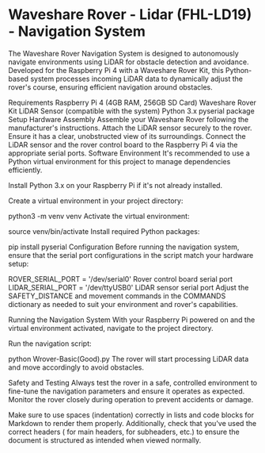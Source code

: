 # Waveshare Rover - Lidar (FHL-LD19) - Navigation System

The Waveshare Rover Navigation System is designed to autonomously navigate environments using LiDAR for obstacle detection and avoidance. Developed for the Raspberry Pi 4 with a Waveshare Rover Kit, this Python-based system processes incoming LiDAR data to dynamically adjust the rover's course, ensuring efficient navigation around obstacles.

Requirements
Raspberry Pi 4 (4GB RAM, 256GB SD Card)
Waveshare Rover Kit
LiDAR Sensor (compatible with the system)
Python 3.x
pyserial package
Setup
Hardware Assembly
Assemble your Waveshare Rover following the manufacturer's instructions.
Attach the LiDAR sensor securely to the rover. Ensure it has a clear, unobstructed view of its surroundings.
Connect the LiDAR sensor and the rover control board to the Raspberry Pi 4 via the appropriate serial ports.
Software Environment
It's recommended to use a Python virtual environment for this project to manage dependencies efficiently.

Install Python 3.x on your Raspberry Pi if it's not already installed.

Create a virtual environment in your project directory:

python3 -m venv venv
Activate the virtual environment:

source venv/bin/activate
Install required Python packages:

pip install pyserial
Configuration
Before running the navigation system, ensure that the serial port configurations in the script match your hardware setup:

ROVER_SERIAL_PORT = '/dev/serial0'   Rover control board serial port
LIDAR_SERIAL_PORT = '/dev/ttyUSB0'   LiDAR sensor serial port
Adjust the SAFETY_DISTANCE and movement commands in the COMMANDS dictionary as needed to suit your environment and rover's capabilities.

Running the Navigation System
With your Raspberry Pi powered on and the virtual environment activated, navigate to the project directory.

Run the navigation script:

python Wrover-Basic(Good).py
The rover will start processing LiDAR data and move accordingly to avoid obstacles.

Safety and Testing
Always test the rover in a safe, controlled environment to fine-tune the navigation parameters and ensure it operates as expected. Monitor the rover closely during operation to prevent accidents or damage.

Make sure to use spaces (indentation) correctly in lists and code blocks for Markdown to render them properly. Additionally, check that you've used the correct headers ( for main headers,  for subheaders, etc.) to ensure the document is structured as intended when viewed normally.

